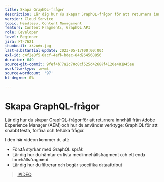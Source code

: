 ```yaml
---
title: Skapa GraphQL-frågor
description: Lär dig hur du skapar GraphQL-frågor för att returnera innehåll från Adobe Experience Manager (AEM) och hur du använder verktyget GraphiQL för att snabbt testa, förfina och felsöka frågor.
version: Cloud Service
topic: Headless, Content Management
feature: Content Fragments, GraphQL API
role: Developer
level: Beginner
jira: KT-7621
thumbnail: 332860.jpg
last-substantial-update: 2023-05-17T00:00:00Z
exl-id: c4f2e8f5-6acf-4efb-bdec-84d264568856
duration: 649
source-git-commit: 9fef4b77a2c70c8cf525d42686f4120e481945ee
workflow-type: tm+mt
source-wordcount: '97'
ht-degree: 0%

---
```


# Skapa GraphQL-frågor

Lär dig hur du skapar GraphQL-frågor för att returnera innehåll från Adobe Experience Manager (AEM) och hur du använder verktyget GraphiQL för att snabbt testa, förfina och felsöka frågor.

I den här videon kommer du att:

+ Förstå styrkan med GraphQL språk
+ Lär dig hur du hämtar en lista med innehållsfragment och ett enda innehållsfragment
+ Lär dig hur du filtrerar och begär specifika dataattribut

>[!VIDEO](https://video.tv.adobe.com/v/332860?quality=12&learn=on)

